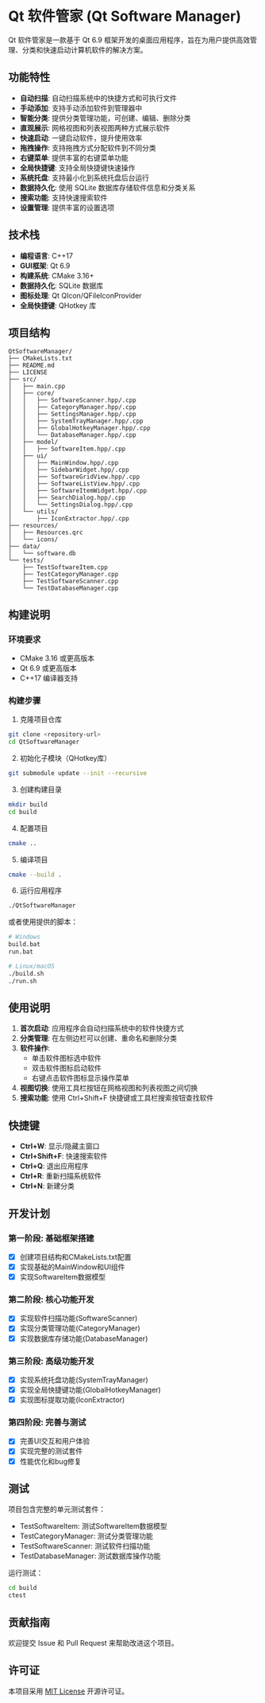 # Qt 软件管家 (Qt Software Manager)

Qt 软件管家是一款基于 Qt 6.9 框架开发的桌面应用程序，旨在为用户提供高效管理、分类和快速启动计算机软件的解决方案。

## 功能特性

- **自动扫描**: 自动扫描系统中的快捷方式和可执行文件
- **手动添加**: 支持手动添加软件到管理器中
- **智能分类**: 提供分类管理功能，可创建、编辑、删除分类
- **直观展示**: 网格视图和列表视图两种方式展示软件
- **快速启动**: 一键启动软件，提升使用效率
- **拖拽操作**: 支持拖拽方式分配软件到不同分类
- **右键菜单**: 提供丰富的右键菜单功能
- **全局快捷键**: 支持全局快捷键快速操作
- **系统托盘**: 支持最小化到系统托盘后台运行
- **数据持久化**: 使用 SQLite 数据库存储软件信息和分类关系
- **搜索功能**: 支持快速搜索软件
- **设置管理**: 提供丰富的设置选项

## 技术栈

- **编程语言**: C++17
- **GUI框架**: Qt 6.9
- **构建系统**: CMake 3.16+
- **数据持久化**: SQLite 数据库
- **图标处理**: Qt QIcon/QFileIconProvider
- **全局快捷键**: QHotkey 库

## 项目结构

```
QtSoftwareManager/
├── CMakeLists.txt
├── README.md
├── LICENSE
├── src/
│   ├── main.cpp
│   ├── core/
│   │   ├── SoftwareScanner.hpp/.cpp
│   │   ├── CategoryManager.hpp/.cpp
│   │   ├── SettingsManager.hpp/.cpp
│   │   ├── SystemTrayManager.hpp/.cpp
│   │   ├── GlobalHotkeyManager.hpp/.cpp
│   │   └── DatabaseManager.hpp/.cpp
│   ├── model/
│   │   ├── SoftwareItem.hpp/.cpp
│   ├── ui/
│   │   ├── MainWindow.hpp/.cpp
│   │   ├── SidebarWidget.hpp/.cpp
│   │   ├── SoftwareGridView.hpp/.cpp
│   │   ├── SoftwareListView.hpp/.cpp
│   │   ├── SoftwareItemWidget.hpp/.cpp
│   │   ├── SearchDialog.hpp/.cpp
│   │   └── SettingsDialog.hpp/.cpp
│   └── utils/
│       ├── IconExtractor.hpp/.cpp
├── resources/
│   ├── Resources.qrc
│   └── icons/
├── data/
│   └── software.db
└── tests/
    ├── TestSoftwareItem.cpp
    ├── TestCategoryManager.cpp
    ├── TestSoftwareScanner.cpp
    └── TestDatabaseManager.cpp
```

## 构建说明

### 环境要求

- CMake 3.16 或更高版本
- Qt 6.9 或更高版本
- C++17 编译器支持

### 构建步骤

1. 克隆项目仓库
```bash
git clone <repository-url>
cd QtSoftwareManager
```

2. 初始化子模块（QHotkey库）
```bash
git submodule update --init --recursive
```

3. 创建构建目录
```bash
mkdir build
cd build
```

4. 配置项目
```bash
cmake ..
```

5. 编译项目
```bash
cmake --build .
```

6. 运行应用程序
```bash
./QtSoftwareManager
```

或者使用提供的脚本：
```bash
# Windows
build.bat
run.bat

# Linux/macOS
./build.sh
./run.sh
```

## 使用说明

1. **首次启动**: 应用程序会自动扫描系统中的软件快捷方式
2. **分类管理**: 在左侧边栏可以创建、重命名和删除分类
3. **软件操作**: 
   - 单击软件图标选中软件
   - 双击软件图标启动软件
   - 右键点击软件图标显示操作菜单
4. **视图切换**: 使用工具栏按钮在网格视图和列表视图之间切换
5. **搜索功能**: 使用 Ctrl+Shift+F 快捷键或工具栏搜索按钮查找软件

## 快捷键

- **Ctrl+W**: 显示/隐藏主窗口
- **Ctrl+Shift+F**: 快速搜索软件
- **Ctrl+Q**: 退出应用程序
- **Ctrl+R**: 重新扫描系统软件
- **Ctrl+N**: 新建分类

## 开发计划

### 第一阶段: 基础框架搭建
- [x] 创建项目结构和CMakeLists.txt配置
- [x] 实现基础的MainWindow和UI组件
- [x] 实现SoftwareItem数据模型

### 第二阶段: 核心功能开发
- [x] 实现软件扫描功能(SoftwareScanner)
- [x] 实现分类管理功能(CategoryManager)
- [x] 实现数据库存储功能(DatabaseManager)

### 第三阶段: 高级功能开发
- [x] 实现系统托盘功能(SystemTrayManager)
- [x] 实现全局快捷键功能(GlobalHotkeyManager)
- [x] 实现图标提取功能(IconExtractor)

### 第四阶段: 完善与测试
- [x] 完善UI交互和用户体验
- [x] 实现完整的测试套件
- [x] 性能优化和bug修复

## 测试

项目包含完整的单元测试套件：

- TestSoftwareItem: 测试SoftwareItem数据模型
- TestCategoryManager: 测试分类管理功能
- TestSoftwareScanner: 测试软件扫描功能
- TestDatabaseManager: 测试数据库操作功能

运行测试：
```bash
cd build
ctest
```

## 贡献指南

欢迎提交 Issue 和 Pull Request 来帮助改进这个项目。

## 许可证

本项目采用 [MIT License](LICENSE) 开源许可证。
